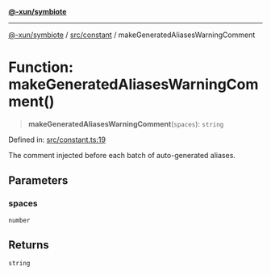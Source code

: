 [**@-xun/symbiote**](../../../README.md)

***

[@-xun/symbiote](../../../README.md) / [src/constant](../README.md) / makeGeneratedAliasesWarningComment

# Function: makeGeneratedAliasesWarningComment()

> **makeGeneratedAliasesWarningComment**(`spaces`): `string`

Defined in: [src/constant.ts:19](https://github.com/Xunnamius/symbiote/blob/32027a085b8c7c4a98bb8de413916d57db0fd040/src/constant.ts#L19)

The comment injected before each batch of auto-generated aliases.

## Parameters

### spaces

`number`

## Returns

`string`
